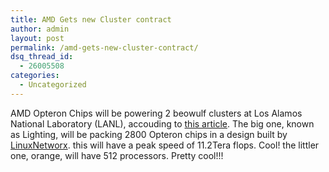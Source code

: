 ```yaml
---
title: AMD Gets new Cluster contract
author: admin
layout: post
permalink: /amd-gets-new-cluster-contract/
dsq_thread_id:
  - 26005508
categories:
  - Uncategorized
---
```

AMD Opteron Chips will be powering 2 beowulf clusters at Los Alamos National Laboratory (LANL), accouding to [this article][1]. The big one, known as Lighting, will be packing 2800 Opteron chips in a design built by [LinuxNetworx][2]. this will have a peak speed of 11.2Tera flops. Cool! the littler one, orange, will have 512 processors. Pretty cool!!!

 [1]: http://www.theregister.co.uk/content/61/32347.html
 [2]: http://godonlyknows.lotas-smartman.net/?q=LinuxNetworx